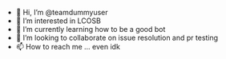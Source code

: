 - 👋 Hi, I’m @teamdummyuser
- 👀 I’m interested in LCOSB
- 🌱 I’m currently learning how to be a good bot 
- 💞️ I’m looking to collaborate on issue resolution and pr testing
- 📫 How to reach me ... even idk

<!---
teamdummyuser/teamdummyuser is a ✨ special ✨ repository because its `README.md` (this file) appears on your GitHub profile.
You can click the Preview link to take a look at your changes.
--->
